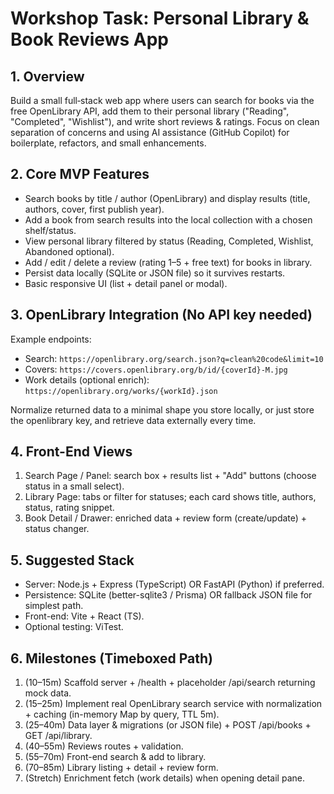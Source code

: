 # Workshop Task: Personal Library & Book Reviews App

## 1. Overview

Build a small full‑stack web app where users can search for books via the free OpenLibrary API, add them to their personal library ("Reading", "Completed", "Wishlist"), and write short reviews & ratings. Focus on clean separation of concerns and using AI assistance (GitHub Copilot) for boilerplate, refactors, and small enhancements.

## 2. Core MVP Features

-   Search books by title / author (OpenLibrary) and display results (title, authors, cover, first publish year).
-   Add a book from search results into the local collection with a chosen shelf/status.
-   View personal library filtered by status (Reading, Completed, Wishlist, Abandoned optional).
-   Add / edit / delete a review (rating 1–5 + free text) for books in library.
-   Persist data locally (SQLite or JSON file) so it survives restarts.
-   Basic responsive UI (list + detail panel or modal).

## 3. OpenLibrary Integration (No API key needed)

Example endpoints:

-   Search: `https://openlibrary.org/search.json?q=clean%20code&limit=10`
-   Covers: `https://covers.openlibrary.org/b/id/{coverId}-M.jpg`
-   Work details (optional enrich): `https://openlibrary.org/works/{workId}.json`

Normalize returned data to a minimal shape you store locally, or just store the openlibrary key, and retrieve data externally every time.

## 4. Front-End Views

1. Search Page / Panel: search box + results list + "Add" buttons (choose status in a small select).
2. Library Page: tabs or filter for statuses; each card shows title, authors, status, rating snippet.
3. Book Detail / Drawer: enriched data + review form (create/update) + status changer.

## 5. Suggested Stack

-   Server: Node.js + Express (TypeScript) OR FastAPI (Python) if preferred.
-   Persistence: SQLite (better-sqlite3 / Prisma) OR fallback JSON file for simplest path.
-   Front-end: Vite + React (TS).
-   Optional testing: ViTest.

## 6. Milestones (Timeboxed Path)

1. (10–15m) Scaffold server + /health + placeholder /api/search returning mock data.
2. (15–25m) Implement real OpenLibrary search service with normalization + caching (in-memory Map by query, TTL 5m).
3. (25–40m) Data layer & migrations (or JSON file) + POST /api/books + GET /api/library.
4. (40–55m) Reviews routes + validation.
5. (55–70m) Front-end search & add to library.
6. (70–85m) Library listing + detail + review form.
7. (Stretch) Enrichment fetch (work details) when opening detail pane.
